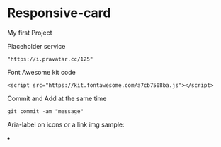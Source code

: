 # Responsive-card
My first Project

Placeholder service

    "https://i.pravatar.cc/125"

Font Awesome kit code

    <script src="https://kit.fontawesome.com/a7cb7508ba.js"></script>

Commit and Add at the same time

    git commit -am "message"

Aria-label on icons or a link img sample:

 <li class="social-items"><a aria-label="address book" class="social-link" href="#"><i class="fas fa-address-book"></i></a></li>
